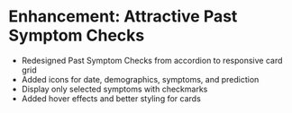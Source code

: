 # Enhancement: Attractive Past Symptom Checks

- Redesigned Past Symptom Checks from accordion to responsive card grid
- Added icons for date, demographics, symptoms, and prediction
- Display only selected symptoms with checkmarks
- Added hover effects and better styling for cards
